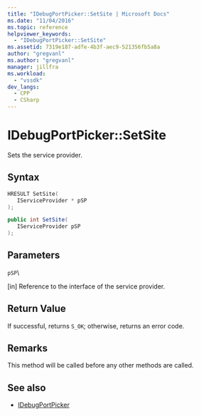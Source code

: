 ```yaml
---
title: "IDebugPortPicker::SetSite | Microsoft Docs"
ms.date: "11/04/2016"
ms.topic: reference
helpviewer_keywords:
  - "IDebugPortPicker::SetSite"
ms.assetid: 7319e187-adfe-4b3f-aec9-521356fb5a8a
author: "gregvanl"
ms.author: "gregvanl"
manager: jillfra
ms.workload:
  - "vssdk"
dev_langs:
  - CPP
  - CSharp
---
```

# IDebugPortPicker::SetSite
Sets the service provider.

## Syntax

```cpp
HRESULT SetSite(
   IServiceProvider * pSP
);
```

```csharp
public int SetSite(
   IServiceProvider pSP
);
```

## Parameters
 `pSP`\

 [in] Reference to the interface of the service provider.

## Return Value
 If successful, returns `S_OK`; otherwise, returns an error code.

## Remarks
 This method will be called before any other methods are called.

## See also
- [IDebugPortPicker](../../../extensibility/debugger/reference/idebugportpicker.md)